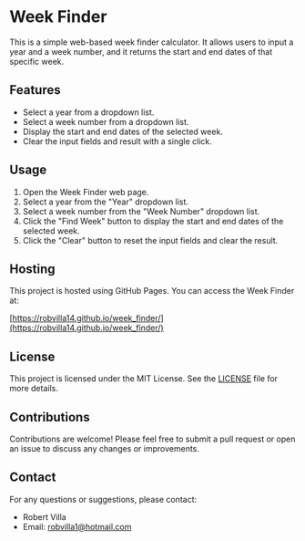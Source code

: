 # Week Finder

This is a simple web-based week finder calculator. It allows users to input a year and a week number, and it returns the start and end dates of that specific week.

## Features

- Select a year from a dropdown list.
- Select a week number from a dropdown list.
- Display the start and end dates of the selected week.
- Clear the input fields and result with a single click.

## Usage

1. Open the Week Finder web page.
2. Select a year from the "Year" dropdown list.
3. Select a week number from the "Week Number" dropdown list.
4. Click the "Find Week" button to display the start and end dates of the selected week.
5. Click the "Clear" button to reset the input fields and clear the result.

## Hosting

This project is hosted using GitHub Pages. You can access the Week Finder at:

[https://robvilla14.github.io/week_finder/](https://robvilla14.github.io/week_finder/)

## License

This project is licensed under the MIT License. See the [LICENSE](LICENSE) file for more details.

## Contributions

Contributions are welcome! Please feel free to submit a pull request or open an issue to discuss any changes or improvements.

## Contact

For any questions or suggestions, please contact:

- Robert Villa
- Email: robvilla1@hotmail.com
